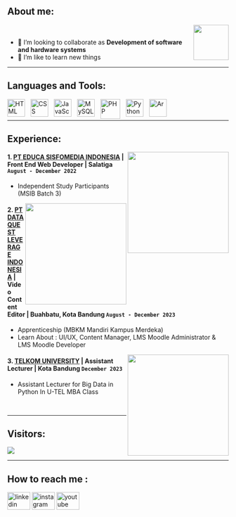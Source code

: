 ## About me:
  <img align="right" height="80" width="80" src="https://media.tenor.com/VIrdreHaxiEAAAAi/alymew-aly.gif"/>
  <br>
  
  
- 👯 I’m looking to collaborate as **Development of software and hardware systems**
- 📖 I’m like to learn new things

---

## Languages and Tools:

[<img align="left" alt="HTML" width="40px" src="https://cdn-icons-png.flaticon.com/512/1532/1532556.png" style="padding-right:10px;" />][webdev]
[<img align="left" alt="CSS" width="40px" src="https://cdn-icons-png.flaticon.com/512/732/732190.png" style="padding-right:10px;" />][webdev]
[<img align="left" alt="JavaScript" width="40px" src="https://cdn-icons-png.flaticon.com/512/5968/5968292.png" style="padding-right:10px;" />][webdev]
[<img align="left" alt="MySQL" width="40px" src="https://cdn-icons-png.flaticon.com/512/5968/5968313.png" style="padding-right:10px;" />][webdev]
[<img align="left" alt="PHP" width="45px" src="https://cdn-icons-png.flaticon.com/128/5968/5968332.png" style="padding-right:10px;" />][webdev]
[<img align="left" alt="Python" width="40px" src="https://cdn-icons-png.flaticon.com/512/5968/5968350.png" style="padding-right:10px;" />][webdev]
[<img align="left" alt="Ar" width="40px" src="https://cdn.iconscout.com/icon/free/png-256/free-arduino-226072.png" style="padding-right:10px;" />][webdev]

<br />
<br />

---

## Experience:
<img align='right' src="https://www.gamelab.id/img/logo-gamelab-187x51.png?v=3.10?v=3.1?v=1.1" width="230">


#### 1. [PT EDUCA SISFOMEDIA INDONESIA](https://www.gamelab.id/) | Front End Web Developer | Salatiga `August - December 2022`
   - Independent Study Participants (MSIB Batch 3)

<img align='right' src="https://dataquest.co.id/wp-content/uploads/2023/10/cropped-DQ-1.png" width="230">

#### 2. [PT DATAQUEST LEVERAGE INDONESIA](https://dataquest.co.id/) | Video Content Editor | Buahbatu, Kota Bandung `August - December 2023`
   - Apprenticeship (MBKM Mandiri Kampus Merdeka)
   - Learn About : UI/UX, Content Manager, LMS Moodle Administrator & LMS Moodle Developer 

<img align='right' src="https://mf-chan.com/tel-u-logo/lib/Tel-U/primer-utama.png" width="230">

#### 3. [TELKOM UNIVERSITY](https://telkomuniversity.ac.id/) | Assistant Lecturer |  Kota Bandung `December 2023`
   - Assistant Lecturer for Big Data in Python In U-TEL MBA Class
<br>

---

## Visitors:

<div align="left">
  <img src="https://profile-counter.glitch.me/Alyuers64/count.svg?"  />
</div>

---

## How to reach me :

<div align="left">
    <a href="https://www.linkedin.com/in/ripaldo-alyura-7b4aa7242/">
  <img src="https://raw.githubusercontent.com/maurodesouza/profile-readme-generator/master/src/assets/icons/social/linkedin/default.svg" width="52" height="40" alt="linkedin logo"  /></a>
    <a href="https://www.instagram.com/loser4ur/">
  <img src="https://raw.githubusercontent.com/maurodesouza/profile-readme-generator/master/src/assets/icons/social/instagram/default.svg" width="52" height="40" alt="instagram logo"  /></a>
    <a href="https://www.youtube.com/channel/UCbc4F_Z_JNic9AWRsltAMFg">
  <img src="https://raw.githubusercontent.com/maurodesouza/profile-readme-generator/master/src/assets/icons/social/youtube/default.svg" width="52" height="40" alt="youtube logo"  /></a>
</div>

[webdev]: https://github.com/Alyuers64/








